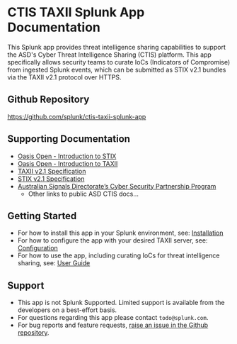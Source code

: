 # CTIS TAXII Splunk App Documentation

This Splunk app provides threat intelligence sharing capabilities to support the ASD's Cyber Threat Intelligence Sharing (CTIS) platform.
This app specifically allows security teams to curate IoCs (Indicators of Compromise) from ingested Splunk events, which can be submitted as STIX v2.1 bundles via the TAXII v2.1 protocol over HTTPS.

## Github Repository
<https://github.com/splunk/ctis-taxii-splunk-app>

## Supporting Documentation
- [Oasis Open - Introduction to STIX](https://oasis-open.github.io/cti-documentation/stix/intro.html)
- [Oasis Open - Introduction to TAXII](https://oasis-open.github.io/cti-documentation/taxii/intro.html)
- [TAXII v2.1 Specification](https://docs.oasis-open.org/cti/taxii/v2.1/os/taxii-v2.1-os.html)
- [STIX v2.1 Specification](https://docs.oasis-open.org/cti/stix/v2.1/os/stix-v2.1-os.html)
- [Australian Signals Directorate’s Cyber Security Partnership Program](https://www.cyber.gov.au/partnershipprogram)
    - Other links to public ASD CTIS docs...

## Getting Started
- For how to install this app in your Splunk environment, see: [Installation](installation.md)
- For how to configure the app with your desired TAXII server, see: [Configuration](configuration.md)
- For how to use the app, including curating IoCs for threat intelligence sharing, see: [User Guide](user-guide.md)

## Support
- This app is not Splunk Supported. Limited support is available from the developers on a best-effort basis.
- For questions regarding this app please contact `todo@splunk.com`.
- For bug reports and feature requests, [raise an issue in the Github repository](https://github.com/splunk/ctis-taxii-splunk-app/issues/new/choose).